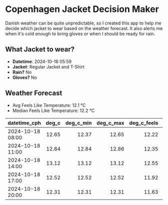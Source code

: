 
# Copenhagen Jacket Decision Maker

Danish weather can be quite unpredictable, so I created this app to help me decide which jacket to wear based on the weather forecast. 
It also alerts me when it's cold enough to bring gloves or when I should be ready for rain.

## What Jacket to wear?

- **Datetime**: 2024-10-18 05:59
- **Jacket**: Regular Jacket and T-Shirt
- **Rain?** No
- **Gloves?** No

## Weather Forecast
- Avg Feels Like Temperature: 12.1 °C
- Median Feels Like Temperature: 12.2 °C

| datetime_cph     |   deg_c |   deg_c_min |   deg_c_max |   deg_c_feels | weather   | wind   | rain   |
|:-----------------|--------:|------------:|------------:|--------------:|:----------|:-------|:-------|
| 2024-10-18 08:00 |   12.65 |       12.37 |       12.65 |         12.22 | Clouds    | Low    | None   |
| 2024-10-18 11:00 |   12.84 |       12.84 |       12.86 |         12.35 | Clouds    | Low    | None   |
| 2024-10-18 14:00 |   13.12 |       13.12 |       13.12 |         12.55 | Clouds    | Low    | None   |
| 2024-10-18 17:00 |   12.52 |       12.52 |       12.52 |         11.92 | Clouds    | Low    | None   |
| 2024-10-18 20:00 |   12.31 |       12.31 |       12.31 |         11.63 | Clouds    | Low    | None   |
        